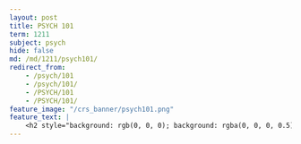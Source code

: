 ```yaml
---
layout: post
title: PSYCH 101
term: 1211
subject: psych
hide: false
md: /md/1211/psych101/
redirect_from:
    - /psych/101
    - /psych/101/
    - /PSYCH/101
    - /PSYCH/101/
feature_image: "/crs_banner/psych101.png"
feature_text: |
    <h2 style="background: rgb(0, 0, 0); background: rgba(0, 0, 0, 0.5); color: white; padding: 10px;"> Introductory Psychology</h2>
---
```


